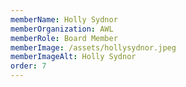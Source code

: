 ```yaml
---
memberName: Holly Sydnor
memberOrganization: AWL
memberRole: Board Member
memberImage: /assets/hollysydnor.jpeg
memberImageAlt: Holly Sydnor
order: 7
---
```


